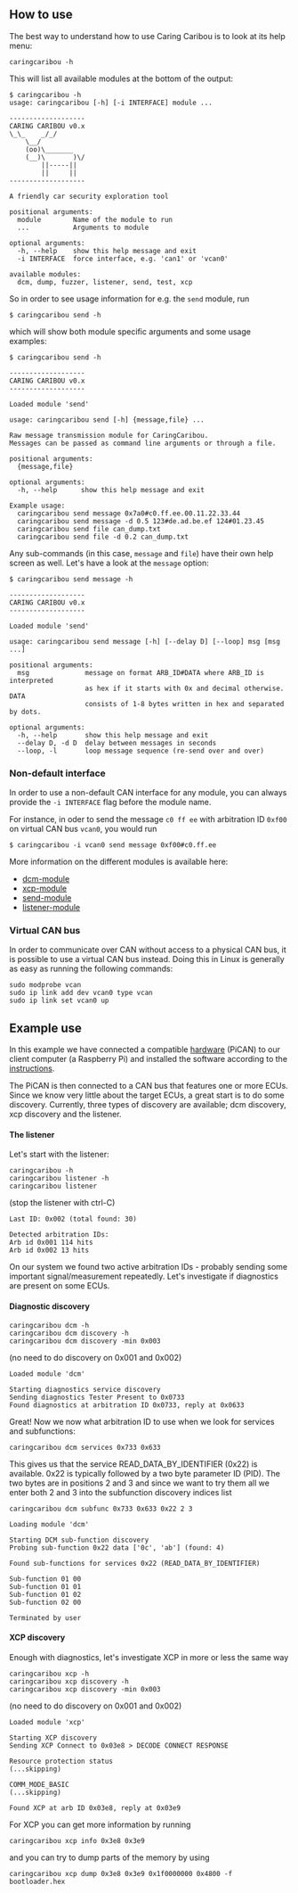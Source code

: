 ## How to use
The best way to understand how to use Caring Caribou is to look at its help menu:
    
    caringcaribou -h

This will list all available modules at the bottom of the output:

```
$ caringcaribou -h
usage: caringcaribou [-h] [-i INTERFACE] module ...

-------------------
CARING CARIBOU v0.x
\_\_    _/_/
    \__/
    (oo)\_______
    (__)\       )\/
        ||-----||
        ||     ||
-------------------

A friendly car security exploration tool

positional arguments:
  module        Name of the module to run
  ...           Arguments to module

optional arguments:
  -h, --help    show this help message and exit
  -i INTERFACE  force interface, e.g. 'can1' or 'vcan0'

available modules:
  dcm, dump, fuzzer, listener, send, test, xcp
```

So in order to see usage information for e.g. the `send` module, run

    $ caringcaribou send -h

which will show both module specific arguments and some usage examples:

```
$ caringcaribou send -h

-------------------
CARING CARIBOU v0.x
-------------------

Loaded module 'send'

usage: caringcaribou send [-h] {message,file} ...

Raw message transmission module for CaringCaribou.
Messages can be passed as command line arguments or through a file.

positional arguments:
  {message,file}

optional arguments:
  -h, --help      show this help message and exit

Example usage:
  caringcaribou send message 0x7a0#c0.ff.ee.00.11.22.33.44
  caringcaribou send message -d 0.5 123#de.ad.be.ef 124#01.23.45
  caringcaribou send file can_dump.txt
  caringcaribou send file -d 0.2 can_dump.txt
```

Any sub-commands (in this case, `message` and `file`) have their own help screen as well. Let's have a look at the `message` option:

```
$ caringcaribou send message -h

-------------------
CARING CARIBOU v0.x
-------------------

Loaded module 'send'

usage: caringcaribou send message [-h] [--delay D] [--loop] msg [msg ...]

positional arguments:
  msg              message on format ARB_ID#DATA where ARB_ID is interpreted
                   as hex if it starts with 0x and decimal otherwise. DATA
                   consists of 1-8 bytes written in hex and separated by dots.

optional arguments:
  -h, --help       show this help message and exit
  --delay D, -d D  delay between messages in seconds
  --loop, -l       loop message sequence (re-send over and over)
```

### Non-default interface
In order to use a non-default CAN interface for any module, you can always provide the `-i INTERFACE` flag before the module name.

For instance, in oder to send the message `c0 ff ee` with arbitration ID `0xf00` on virtual CAN bus `vcan0`, you would run

    $ caringcaribou -i vcan0 send message 0xf00#c0.ff.ee

More information on the different modules is available here:
+ [dcm-module](https://github.com/CaringCaribou/caringcaribou/blob/master/documentation/dcm.md)
+ [xcp-module](https://github.com/CaringCaribou/caringcaribou/blob/master/documentation/xcp.md)
+ [send-module](https://github.com/CaringCaribou/caringcaribou/blob/master/documentation/send.md)
+ [listener-module](https://github.com/CaringCaribou/caringcaribou/blob/master/documentation/listener.md)

### Virtual CAN bus
In order to communicate over CAN without access to a physical CAN bus, it is possible to use a virtual CAN bus instead. Doing this in Linux is generally as easy as running the following commands:

    sudo modprobe vcan
    sudo ip link add dev vcan0 type vcan
    sudo ip link set vcan0 up

## Example use
In this example we have connected a compatible [hardware](https://github.com/CaringCaribou/caringcaribou/blob/master/README.md#hardware-requirements) (PiCAN) to our client computer (a Raspberry Pi) and installed the software according to the [instructions](https://github.com/CaringCaribou/caringcaribou/blob/master/documentation/howtoinstall.md#raspberry-pi).

The PiCAN is then connected to a CAN bus that features one or more ECUs. Since we know very little about the target ECUs, a great start is to do some discovery. Currently, three types of discovery are available; dcm discovery, xcp discovery and the listener.

#### The listener
Let's start with the listener:

    caringcaribou -h
    caringcaribou listener -h
    caringcaribou listener

(stop the listener with ctrl-C)

```
Last ID: 0x002 (total found: 30)

Detected arbitration IDs:
Arb id 0x001 114 hits
Arb id 0x002 13 hits
```

On our system we found two active arbitration IDs - probably sending some important signal/measurement repeatedly. Let's investigate if diagnostics are present on some ECUs.

#### Diagnostic discovery

    caringcaribou dcm -h
    caringcaribou dcm discovery -h
    caringcaribou dcm discovery -min 0x003

(no need to do discovery on 0x001 and 0x002)

```
Loaded module 'dcm'

Starting diagnostics service discovery
Sending diagnostics Tester Present to 0x0733
Found diagnostics at arbitration ID 0x0733, reply at 0x0633
```

Great! Now we now what arbitration ID to use when we look for services and subfunctions:

    caringcaribou dcm services 0x733 0x633

This gives us that the service READ_DATA_BY_IDENTIFIER (0x22) is available. 0x22 is typically followed by a two byte parameter ID (PID). The two bytes are in positions 2 and 3 and since we want to try them all we enter both 2 and 3 into the subfunction discovery indices list

    caringcaribou dcm subfunc 0x733 0x633 0x22 2 3

```
Loading module 'dcm'

Starting DCM sub-function discovery
Probing sub-function 0x22 data ['0c', 'ab'] (found: 4)

Found sub-functions for services 0x22 (READ_DATA_BY_IDENTIFIER)

Sub-function 01 00
Sub-function 01 01
Sub-function 01 02
Sub-function 02 00

Terminated by user
```

#### XCP discovery
Enough with diagnostics, let's investigate XCP in more or less the same way

    caringcaribou xcp -h
    caringcaribou xcp discovery -h
    caringcaribou xcp discovery -min 0x003

(no need to do discovery on 0x001 and 0x002)

```
Loaded module 'xcp'

Starting XCP discovery
Sending XCP Connect to 0x03e8 > DECODE CONNECT RESPONSE

Resource protection status
(...skipping)

COMM_MODE_BASIC
(...skipping)

Found XCP at arb ID 0x03e8, reply at 0x03e9
```

For XCP you can get more information by running

    caringcaribou xcp info 0x3e8 0x3e9

and you can try to dump parts of the memory by using

    caringcaribou xcp dump 0x3e8 0x3e9 0x1f0000000 0x4800 -f bootloader.hex
